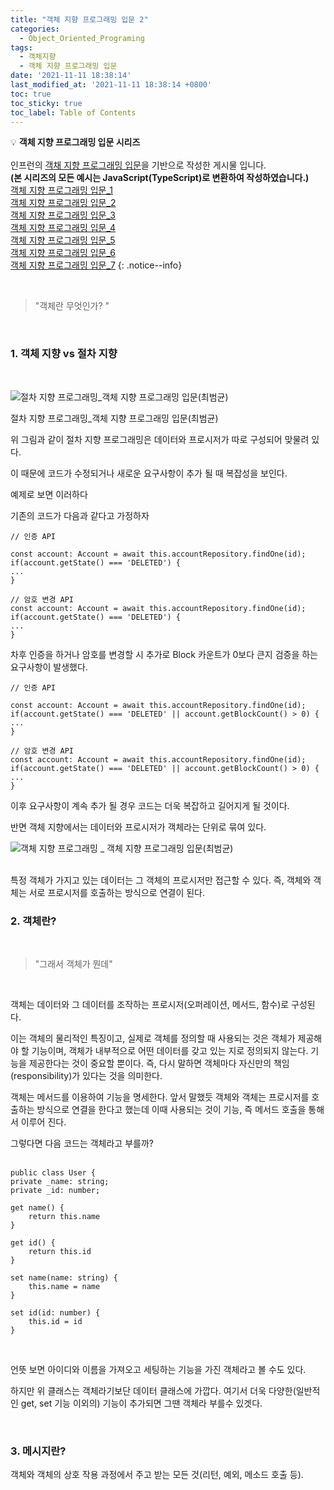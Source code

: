 ```yaml
---
title: "객체 지향 프로그래밍 입문 2"
categories:
  - Object_Oriented_Programing
tags:
  - 객체지향
  - 객체 지향 프로그래밍 입문
date: '2021-11-11 18:38:14'
last_modified_at: '2021-11-11 18:38:14 +0800'
toc: true
toc_sticky: true
toc_label: Table of Contents
---
```

💡 **객체 지향 프로그래밍 입문 시리즈**
<br><br> 인프런의 [객채 지향 프로그래밍 입문](https://www.inflearn.com/course/%EA%B0%9D%EC%B2%B4-%EC%A7%80%ED%96%A5-%ED%94%84%EB%A1%9C%EA%B7%B8%EB%9E%98%EB%B0%8D-%EC%9E%85%EB%AC%B8)을 기반으로 작성한 게시물 입니다.
<br> **(본 시리즈의 모든 예시는 JavaScript(TypeScript)로 변환하여 작성하였습니다.)**
<br> [객체 지향 프로그래밍 입문_1](https://kljopu.github.io/object_oriented_programing/oop_start_1/)
<br> [객체 지향 프로그래밍 입문_2](https://kljopu.github.io/object_oriented_programing/oop_start_2/)
<br> [객체 지향 프로그래밍 입문\_3](https://kljopu.github.io/object_oriented_programing/oop_start_3/)
<br> [객체 지향 프로그래밍 입문\_4](https://kljopu.github.io/object_oriented_programing/oop_start_4/)
<br> [객체 지향 프로그래밍 입문\_5](https://kljopu.github.io/object_oriented_programing/oop_start_5/)
<br> [객체 지향 프로그래밍 입문\_6](https://kljopu.github.io/object_oriented_programing/oop_start_6/)
<br> [객체 지향 프로그래밍 입문\_7](https://www.notion.so/_7-35065f3f7f65490cada89ccfe6825d28)
{: .notice--info}

<br>

> "객체란 무엇인가? "
> 
<br>

### 1. 객체 지향 vs 절차 지향
<br>

![절차 지향 프로그래밍_객체 지향 프로그래밍 입문(최범균)](https://s3-us-west-2.amazonaws.com/secure.notion-static.com/5a0550c9-ad57-4a22-bbb4-f60063929a39/스크린샷_2021-10-26_오후_11.35.40.png)
<br>

절차 지향 프로그래밍_객체 지향 프로그래밍 입문(최범균)

위 그림과 같이 절차 지향 프로그래밍은 데이터와 프로시저가 따로 구성되어 맞물려 있다.

이 때문에 코드가 수정되거나 새로운 요구사항이 추가 될 때 복잡성을 보인다.

예제로 보면 이러하다

기존의 코드가 다음과 같다고 가정하자

```tsx
// 인증 API

const account: Account = await this.accountRepository.findOne(id);
if(account.getState() === 'DELETED') {
...
}

// 암호 변경 API
const account: Account = await this.accountRepository.findOne(id);
if(account.getState() === 'DELETED') {
...
}
```

차후 인증을 하거나 암호를 변경할 시 추가로 Block 카운트가 0보다 큰지 검증을 하는 요구사항이 발생했다.

```tsx
// 인증 API

const account: Account = await this.accountRepository.findOne(id);
if(account.getState() === 'DELETED' || account.getBlockCount() > 0) {
...
}

// 암호 변경 API
const account: Account = await this.accountRepository.findOne(id);
if(account.getState() === 'DELETED' || account.getBlockCount() > 0) {
...
}
```

이후 요구사항이 계속 추가 될 경우 코드는 더욱 복잡하고 길어지게 될 것이다.

반면 객체 지향에서는 데이터와 프로시저가 객체라는 단위로 묶여 있다.

![객체 지향 프로그래밍 _ 객체 지향 프로그래밍 입문(최범균)](https://s3-us-west-2.amazonaws.com/secure.notion-static.com/04062e8e-7b61-41ee-b764-446d9b7522ca/스크린샷_2021-10-26_오후_11.40.08.png)
<br>
<br>



특정 객체가 가지고 있는 데이터는 그 객체의 프로시저만 접근할 수 있다. 즉, 객체와 객체는 서로 프로시저를 호출하는 방식으로 연결이 된다.
<br>

### 2. 객체란?
<br>

> "그래서 객체가 뭔데"
> 
<br>

객체는 데이터와 그 데이터를 조작하는 프로시저(오퍼레이션, 메서드, 함수)로 구성된다. 

이는 객체의 물리적인 특징이고,  실제로 객체를 정의할 때 사용되는 것은 객체가 제공해야 할 기능이며, 객체가 내부적으로 어떤 데이터를 갖고 있는 지로 정의되지 않는다. 기능을 제공한다는 것이 중요할 뿐이다. 즉, 다시 말하면 객체마다 자신만의 책임(responsibility)가 있다는 것을 의미한다.

객체는 메서드를 이용하여 기능을 명세한다. 앞서 말했듯 객체와 객체는 프로시저를 호출하는 방식으로 연결을 한다고 했는데 이때 사용되는 것이 기능, 즉 메서드 호출을 통해서 이루어 진다.

그렇다면 다음 코드는 객체라고 부를까?
<br><br>


```tsx
public class User {
private _name: string;
private _id: number;

get name() {
	return this.name
}

get id() {
	return this.id
}

set name(name: string) {
	this.name = name
}

set id(id: number) {
	this.id = id
}
```

<br>


언뜻 보면 아이디와 이름을 가져오고 세팅하는 기능을 가진 객체라고 볼 수도 있다.

하지만 위 클래스는 객체라기보단 데이터 클래스에 가깝다. 여기서 더욱 다양한(일반적인 get, set 기능 이외의) 기능이 추가되면 그땐 객체라 부를수 있겟다.

<br>

### 3. 메시지란?

객체와 객체의 상호 작용 과정에서 주고 받는 모든 것(리턴, 예외, 메소드 호출 등).



